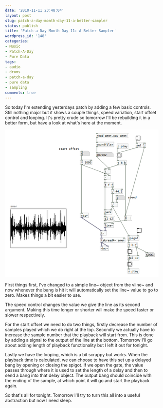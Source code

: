 ```yaml
---
date: '2010-11-11 23:48:04'
layout: post
slug: patch-a-day-month-day-11-a-better-sampler
status: publish
title: 'Patch-a-Day Month Day 11: A Better Sampler'
wordpress_id: '148'
categories:
- Music
- Patch-A-Day
- Pure Data
tags:
- audio
- drums
- patch-a-day
- pure data
- sampling
comments: true
---
```


So today I'm extending yesterdays patch by adding a few basic controls. Still nothing major but it shows a couple things, speed variation, start offset control and looping. It's pretty crude so tomorrow I'll be rebuilding it in a better form, but have a look at what's here at the moment.



![Better Sampler](/a/2010-11-11-patch-a-day-month-day-11-a-better-sampler/11-BetterSampler.png)

First things first, I've changed to a simple line~ object from the vline~ and now whenever the bang is hit it will automatically set the line~ value to go to zero. Makes things a bit easier to use.

The speed control changes the value we give the line as its second argument. Making this time longer or shorter will make the speed faster or slower respectively.

For the start offset we need to do two things, firstly decrease the number of samples played which we do right at the top. Secondly we actually have to increase the sample number that the playback will start from. This is done by adding a signal to the output of the line at the bottom. Tomorrow I'll go about adding length of playback functionality but I left it out for tonight.

Lastly we have the looping, which is a bit scrappy but works. When the playback time is calculated, we can choose to have this set up a delayed bang by opening or closing the spigot. If we open the gate, the value passes through where it is used to set the length of a delay and then to send a bang into that delay object. The output bang should coincide with the ending of the sample, at which point it will go and start the playback again.

So that's all for tonight. Tomorrow I'll try to turn this all into a useful abstraction but now I need sleep.
